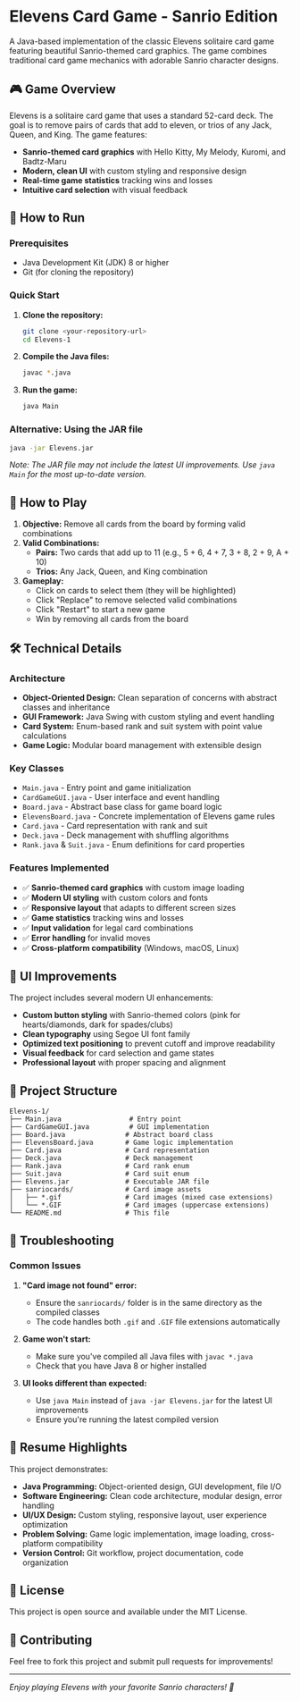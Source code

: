 # Elevens Card Game - Sanrio Edition

A Java-based implementation of the classic Elevens solitaire card game featuring beautiful Sanrio-themed card graphics. The game combines traditional card game mechanics with adorable Sanrio character designs.

## 🎮 Game Overview

Elevens is a solitaire card game that uses a standard 52-card deck. The goal is to remove pairs of cards that add to eleven, or trios of any Jack, Queen, and King. The game features:

- **Sanrio-themed card graphics** with Hello Kitty, My Melody, Kuromi, and Badtz-Maru
- **Modern, clean UI** with custom styling and responsive design
- **Real-time game statistics** tracking wins and losses
- **Intuitive card selection** with visual feedback

## 🚀 How to Run

### Prerequisites
- Java Development Kit (JDK) 8 or higher
- Git (for cloning the repository)

### Quick Start

1. **Clone the repository:**
   ```bash
   git clone <your-repository-url>
   cd Elevens-1
   ```

2. **Compile the Java files:**
   ```bash
   javac *.java
   ```

3. **Run the game:**
   ```bash
   java Main
   ```

### Alternative: Using the JAR file
```bash
java -jar Elevens.jar
```
*Note: The JAR file may not include the latest UI improvements. Use `java Main` for the most up-to-date version.*

## 🎯 How to Play

1. **Objective:** Remove all cards from the board by forming valid combinations
2. **Valid Combinations:**
   - **Pairs:** Two cards that add up to 11 (e.g., 5 + 6, 4 + 7, 3 + 8, 2 + 9, A + 10)
   - **Trios:** Any Jack, Queen, and King combination
3. **Gameplay:**
   - Click on cards to select them (they will be highlighted)
   - Click "Replace" to remove selected valid combinations
   - Click "Restart" to start a new game
   - Win by removing all cards from the board

## 🛠️ Technical Details

### Architecture
- **Object-Oriented Design:** Clean separation of concerns with abstract classes and inheritance
- **GUI Framework:** Java Swing with custom styling and event handling
- **Card System:** Enum-based rank and suit system with point value calculations
- **Game Logic:** Modular board management with extensible design

### Key Classes
- `Main.java` - Entry point and game initialization
- `CardGameGUI.java` - User interface and event handling
- `Board.java` - Abstract base class for game board logic
- `ElevensBoard.java` - Concrete implementation of Elevens game rules
- `Card.java` - Card representation with rank and suit
- `Deck.java` - Deck management with shuffling algorithms
- `Rank.java` & `Suit.java` - Enum definitions for card properties

### Features Implemented
- ✅ **Sanrio-themed card graphics** with custom image loading
- ✅ **Modern UI styling** with custom colors and fonts
- ✅ **Responsive layout** that adapts to different screen sizes
- ✅ **Game statistics** tracking wins and losses
- ✅ **Input validation** for legal card combinations
- ✅ **Error handling** for invalid moves
- ✅ **Cross-platform compatibility** (Windows, macOS, Linux)

## 🎨 UI Improvements

The project includes several modern UI enhancements:
- **Custom button styling** with Sanrio-themed colors (pink for hearts/diamonds, dark for spades/clubs)
- **Clean typography** using Segoe UI font family
- **Optimized text positioning** to prevent cutoff and improve readability
- **Visual feedback** for card selection and game states
- **Professional layout** with proper spacing and alignment

## 📁 Project Structure

```
Elevens-1/
├── Main.java                 # Entry point
├── CardGameGUI.java          # GUI implementation
├── Board.java               # Abstract board class
├── ElevensBoard.java        # Game logic implementation
├── Card.java                # Card representation
├── Deck.java                # Deck management
├── Rank.java                # Card rank enum
├── Suit.java                # Card suit enum
├── Elevens.jar              # Executable JAR file
├── sanriocards/             # Card image assets
│   ├── *.gif                # Card images (mixed case extensions)
│   └── *.GIF                # Card images (uppercase extensions)
└── README.md                # This file
```

## 🐛 Troubleshooting

### Common Issues

1. **"Card image not found" error:**
   - Ensure the `sanriocards/` folder is in the same directory as the compiled classes
   - The code handles both `.gif` and `.GIF` file extensions automatically

2. **Game won't start:**
   - Make sure you've compiled all Java files with `javac *.java`
   - Check that you have Java 8 or higher installed

3. **UI looks different than expected:**
   - Use `java Main` instead of `java -jar Elevens.jar` for the latest UI improvements
   - Ensure you're running the latest compiled version

## 🎯 Resume Highlights

This project demonstrates:
- **Java Programming:** Object-oriented design, GUI development, file I/O
- **Software Engineering:** Clean code architecture, modular design, error handling
- **UI/UX Design:** Custom styling, responsive layout, user experience optimization
- **Problem Solving:** Game logic implementation, image loading, cross-platform compatibility
- **Version Control:** Git workflow, project documentation, code organization

## 📝 License

This project is open source and available under the MIT License.

## 🤝 Contributing

Feel free to fork this project and submit pull requests for improvements!

---

*Enjoy playing Elevens with your favorite Sanrio characters! 🎀*